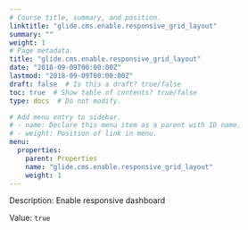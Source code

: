 ```yaml
---
# Course title, summary, and position.
linktitle: "glide.cms.enable.responsive_grid_layout"
summary: ""
weight: 1
# Page metadata.
title: "glide.cms.enable.responsive_grid_layout"
date: "2018-09-09T00:00:00Z"
lastmod: "2018-09-09T00:00:00Z"
draft: false  # Is this a draft? true/false
toc: true  # Show table of contents? true/false
type: docs  # Do not modify.

# Add menu entry to sidebar.
# - name: Declare this menu item as a parent with ID name.
# - weight: Position of link in menu.
menu:
  properties:
    parent: Properties
    name: "glide.cms.enable.responsive_grid_layout"
    weight: 1
---
```


Description: Enable responsive dashboard


Value: `true`